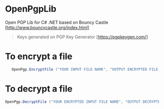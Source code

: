 # OpenPgpLib

Open PGP Lib for C# .NET based on Bouncy Castle
[http://www.bouncycastle.org/index.html]

> Keys generated on PGP Key Generator
[https://pgpkeygen.com/]

# To encrypt a file

```c#
   OpenPgp.EncryptFile ("YOUR INPUT FILE NAME", "OUTPUT ENCRYPTED FILE NAME", "YOUR PUBLIC KEY FILE NAME", false, false);
```

# To decrypt a file

```c#
OpenPgp.DecryptFile ("YOUR ENCRYPTED INPUT FILE NAME", "OUTPUT DECRYPTED FILE NAME", "YOUR PRIVATE KEY FILE NAME", "PRIVATE KEY PASSPHRASE");
```
